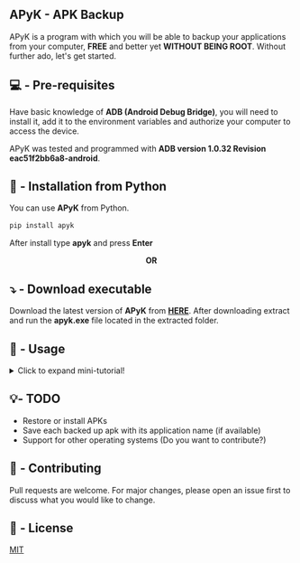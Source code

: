 ## APyK - APK Backup

APyK is a program with which you will be able to backup your applications from your computer, **FREE** and better yet **WITHOUT BEING ROOT**. Without further ado, let's get started.

## :computer: - ​Pre-requisites

Have basic knowledge of **ADB (Android Debug Bridge)**, you will need to install it, add it to the environment variables and authorize your computer to access the device.

APyK was tested and programmed with **ADB version 1.0.32 Revision eac51f2bb6a8-android**.

## 🐍 - Installation from Python

You can use **APyK** from Python.

```bash
pip install apyk
```

After install type **apyk** and press **Enter**

<p align="center"><b>OR</b></p>

## :arrow_heading_down: ​- Download executable

Download the latest version of **APyK** from [**HERE**](/jalkhov/apyk/releases/latest/download/asset-name.zip). After downloading extract and run the **apyk.exe** file located in the extracted folder.

## :blue_book: - Usage

<details>
  <summary>Click to expand mini-tutorial!</summary>


##### 👀 Remember

* Have ADB added to the system environment variables.
* Have granted permissions to the computer to access the device.
* Have the device in debug mode.
* And (of course), have the device connected to the computer via USB.

##### 🔎 App name lookup

![1.Name_Lookup](screenshots/1.Name_Lookup.PNG)

This warning is due to the fact that when listing the applications installed on your device they will look approximately as follows:

```text
org.telegram.messenger
com.whatsapp
com.facebook.lite
```

Each app in the playstore has a **unique ID**, and these are the ones that will be displayed in the list of apps, as you can see there are some that can be easily identified, however there are others whose IDs have nothing to do with the original name and for some people it is difficult to know which app corresponds, such as **Tik Tok**:

```text
com.zhiliaoapp.musically
```

Anyway, returning to the main point, if we decide to activate the option in question, APyK will look for the real name of the app based on the ID of this, and it will go from looking like we showed it before to look like this:

```text
org.telegram.messenger | Telegram
com.whatsapp | WhatsApp Messenger
com.facebook.lite | Facebook Lite
com.zhiliaoapp.musically | Tik Tok
```

Please note that this option requires an internet connection, and depending on the speed of the internet connection the list of applications will be loaded.

**NOTE**: As it says in the warning, apps that do not belong to the Play Store will not be affected, since as I mentioned before, the search is done based on the ID with which the app is registered.

At once I say that this option is courtesy of the library [**google-play-scraper**](https://github.com/JoMingyu/google-play-scraper), credits to its creator.

##### 🖥️ Main Screen

Once you have made a decision regarding the above option, if you have the above **[HERE](#-remember)**, the program will automatically start searching for the installed applications, and if everything went well, it will display the respective list.

![2.Main_Screen](screenshots/2.Main_Screen.PNG)

On the main screen we have (for now):

* ID of the detected device
* Field to filter the listed applications
* List of applications
* And some very obvious buttons

A very intuitive interface, isn't it? Simple just select with a click the applications you want to back up, you can also use the filter bar to find more quickly those applications of which you have a notion of the name that has its package ID. Like the example you will see below:

![3.Filter](screenshots/3.Filter.PNG)

When you select the applications the interface will change, and a new list will appear with the applications you have selected and the button to proceed with the backup.

![4.Selected_Packages](screenshots/4.Selected_Packages.PNG)

Once you are satisfied with your selection, press the **Backup** button. You will instantly be prompted to browse and select the destination directory for the apks to be backed up. Note that if you cancel the directory selection, the backup process will also be cancelled. Once you have selected the destination directory the backup process will start, and at the end you will see the following screen:

![6.Results](screenshots/6.Results.PNG)

(For now) the resulting file names will be the package IDs of each application, so our final directory would look like this:

![7.Folder.PNG](screenshots/7.Folder.PNG.png)

</details>

## 💡- TODO

* Restore or install APKs
* Save each backed up apk with its application name (if available)
* Support for other operating systems (Do you want to contribute?)

## 💪 - Contributing

Pull requests are welcome. For major changes, please open an issue first to discuss what you would like to change.

## 📝 - License
[MIT](https://choosealicense.com/licenses/mit/)